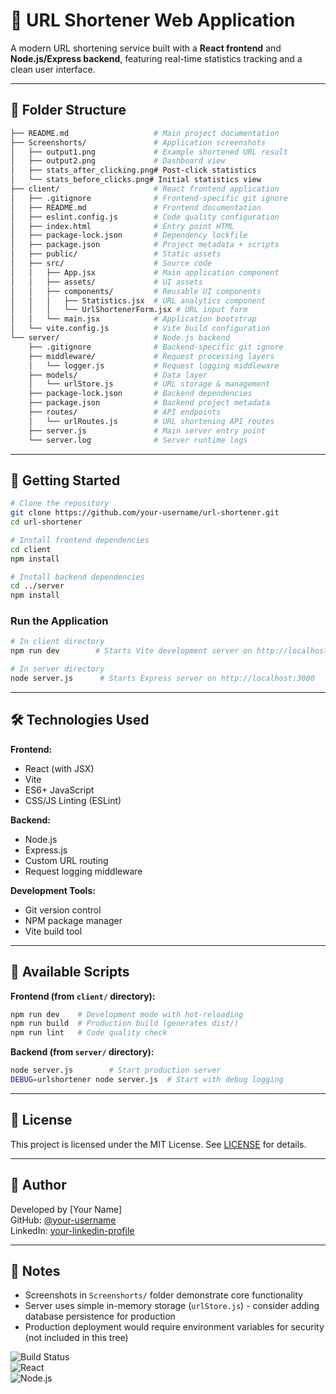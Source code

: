 # 🚀 URL Shortener Web Application

A modern URL shortening service built with a **React frontend** and **Node.js/Express backend**, featuring real-time statistics tracking and a clean user interface.

---

## 📁 Folder Structure

```bash
├── README.md                   # Main project documentation
├── Screenshorts/               # Application screenshots
│   ├── output1.png             # Example shortened URL result
│   ├── output2.png             # Dashboard view
│   ├── stats_after_clicking.png# Post-click statistics
│   └── stats_before_clicks.png# Initial statistics view
├── client/                     # React frontend application
│   ├── .gitignore              # Frontend-specific git ignore
│   ├── README.md               # Frontend documentation
│   ├── eslint.config.js        # Code quality configuration
│   ├── index.html              # Entry point HTML
│   ├── package-lock.json       # Dependency lockfile
│   ├── package.json            # Project metadata + scripts
│   ├── public/                 # Static assets
│   ├── src/                    # Source code
│   │   ├── App.jsx             # Main application component
│   │   ├── assets/             # UI assets
│   │   ├── components/         # Reusable UI components
│   │   │   ├── Statistics.jsx  # URL analytics component
│   │   │   └── UrlShortenerForm.jsx # URL input form
│   │   └── main.jsx            # Application bootstrap
│   └── vite.config.js          # Vite build configuration
└── server/                     # Node.js backend
    ├── .gitignore              # Backend-specific git ignore
    ├── middleware/             # Request processing layers
    │   └── logger.js           # Request logging middleware
    ├── models/                 # Data layer
    │   └── urlStore.js         # URL storage & management
    ├── package-lock.json       # Backend dependencies
    ├── package.json            # Backend project metadata
    ├── routes/                 # API endpoints
    │   └── urlRoutes.js        # URL shortening API routes
    ├── server.js               # Main server entry point
    └── server.log              # Server runtime logs
```

---

## 🚀 Getting Started

```bash
# Clone the repository
git clone https://github.com/your-username/url-shortener.git
cd url-shortener

# Install frontend dependencies
cd client
npm install

# Install backend dependencies
cd ../server
npm install
```

### Run the Application

```bash
# In client directory
npm run dev        # Starts Vite development server on http://localhost:5173

# In server directory
node server.js      # Starts Express server on http://localhost:3000
```

---

## 🛠️ Technologies Used

**Frontend:**
- React (with JSX)
- Vite
- ES6+ JavaScript
- CSS/JS Linting (ESLint)

**Backend:**
- Node.js
- Express.js
- Custom URL routing
- Request logging middleware

**Development Tools:**
- Git version control
- NPM package manager
- Vite build tool

---

## 🧪 Available Scripts

**Frontend (from `client/` directory):**
```bash
npm run dev    # Development mode with hot-reloading
npm run build  # Production build (generates dist/)
npm run lint   # Code quality check
```

**Backend (from `server/` directory):**
```bash
node server.js        # Start production server
DEBUG=urlshortener node server.js  # Start with debug logging
```

---

## 📄 License

This project is licensed under the MIT License. See [LICENSE](LICENSE) for details.

---

## 👤 Author

Developed by [Your Name]  
GitHub: [@your-username](https://github.com/your-username)  
LinkedIn: [your-linkedin-profile](https://linkedin.com/in/your-profile)

---

## 📌 Notes

- Screenshots in `Screenshorts/` folder demonstrate core functionality
- Server uses simple in-memory storage (`urlStore.js`) - consider adding database persistence for production
- Production deployment would require environment variables for security (not included in this tree)

![Build Status](https://img.shields.io/badge/build-success-green)  
![React](https://img.shields.io/badge/react-18.2-blue)  
![Node.js](https://img.shields.io/badge/node.js-18.16.0-green)